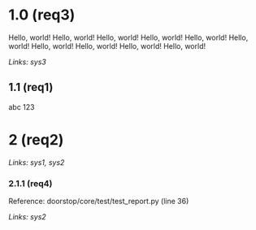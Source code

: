 # 1.0 (req3)

Hello, world! Hello, world! Hello, world! Hello, world! Hello, world! Hello, world! Hello, world! Hello, world! Hello, world! Hello, world!

*Links: sys3*

## 1.1 (req1)

abc 123

# 2 (req2)

*Links: sys1, sys2*

### 2.1.1 (req4)

Reference: doorstop/core/test/test_report.py (line 36)

*Links: sys2*

